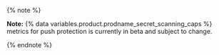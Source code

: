 
{% note %}

**Note:** {% data variables.product.prodname_secret_scanning_caps %} metrics for push protection is currently in beta and subject to change.

{% endnote %}